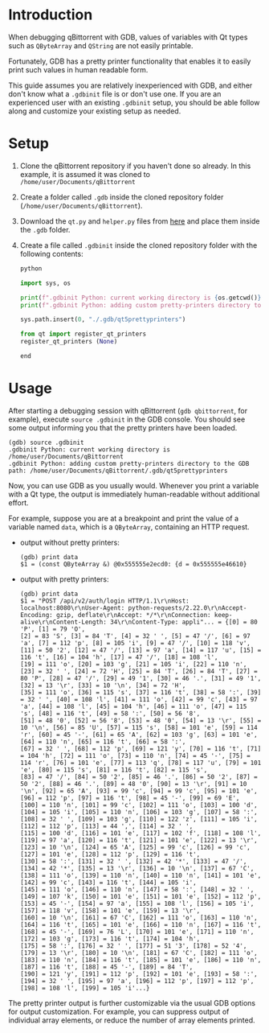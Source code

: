 # Introduction

When debugging qBittorrent with GDB, values of variables with Qt types such as `QByteArray` and  `QString` are not easily printable.

Fortunately, GDB has a pretty printer functionality that enables it to easily print such values in human readable form.

This guide assumes you are relatively inexperienced with GDB, and either don't know what a `.gdbinit` file is or don't use one. If you are an experienced user with an existing `.gdbinit` setup, you should be able follow along and customize your existing setup as needed.

# Setup

1. Clone the qBittorrent repository if you haven't done so already. In this example, it is assumed it was cloned to `/home/user/Documents/qBittorrent`

2. Create a folder called `.gdb` inside the cloned repository folder (`/home/user/Documents/qBittorrent`).

3. Download the `qt.py` and `helper.py` files from [here](https://cgit.kde.org/kdevelop.git/tree/plugins/gdb/printers) and place them inside the `.gdb` folder.

4. Create a file called `.gdbinit` inside the cloned repository folder with the following contents:
    ```python
    python

    import sys, os

    print(f".gdbinit Python: current working directory is {os.getcwd()}")
    print(f".gdbinit Python: adding custom pretty-printers directory to the GDB path: {os.getcwd() + '/.gdb/qt5prettyprinters'}")

    sys.path.insert(0, "./.gdb/qt5prettyprinters")

    from qt import register_qt_printers
    register_qt_printers (None)

    end
    ```

# Usage

After starting a debugging session with qBittorrent (`gdb qbittorrent`, for example), execute `source .gdbinit` in  the GDB console. You should see some output informing you that the pretty printers have been loaded.

```gdb
(gdb) source .gdbinit
.gdbinit Python: current working directory is /home/user/Documents/qBittorrent
.gdbinit Python: adding custom pretty-printers directory to the GDB path: /home/user/Documents/qBittorrent/.gdb/qt5prettyprinters
```

Now, you can use GDB as you usually would. Whenever you print a variable with a Qt type, the output is immediately human-readable without additional effort.

For example, suppose you are at a breakpoint and print the value of a variable named `data`, which is a `QByteArray`, containing an HTTP request.

- output without pretty printers:
    ```
    (gdb) print data
    $1 = (const QByteArray &) @0x555555e2ecd0: {d = 0x555555e46610}
    ```

- output with pretty printers:

    ```
    (gdb) print data
    $1 = "POST /api/v2/auth/login HTTP/1.1\r\nHost: localhost:8080\r\nUser-Agent: python-requests/2.22.0\r\nAccept-Encoding: gzip, deflate\r\nAccept: */*\r\nConnection: keep-alive\r\nContent-Length: 34\r\nContent-Type: appli"... = {[0] = 80 'P', [1] = 79 'O', 
  [2] = 83 'S', [3] = 84 'T', [4] = 32 ' ', [5] = 47 '/', [6] = 97 'a', [7] = 112 'p', [8] = 105 'i', [9] = 47 '/', [10] = 118 'v', [11] = 50 '2', [12] = 47 '/', [13] = 97 'a', [14] = 117 'u', [15] = 116 't', [16] = 104 'h', [17] = 47 '/', [18] = 108 'l', 
  [19] = 111 'o', [20] = 103 'g', [21] = 105 'i', [22] = 110 'n', [23] = 32 ' ', [24] = 72 'H', [25] = 84 'T', [26] = 84 'T', [27] = 80 'P', [28] = 47 '/', [29] = 49 '1', [30] = 46 '.', [31] = 49 '1', [32] = 13 '\r', [33] = 10 '\n', [34] = 72 'H', 
  [35] = 111 'o', [36] = 115 's', [37] = 116 't', [38] = 58 ':', [39] = 32 ' ', [40] = 108 'l', [41] = 111 'o', [42] = 99 'c', [43] = 97 'a', [44] = 108 'l', [45] = 104 'h', [46] = 111 'o', [47] = 115 's', [48] = 116 't', [49] = 58 ':', [50] = 56 '8', 
  [51] = 48 '0', [52] = 56 '8', [53] = 48 '0', [54] = 13 '\r', [55] = 10 '\n', [56] = 85 'U', [57] = 115 's', [58] = 101 'e', [59] = 114 'r', [60] = 45 '-', [61] = 65 'A', [62] = 103 'g', [63] = 101 'e', [64] = 110 'n', [65] = 116 't', [66] = 58 ':', 
  [67] = 32 ' ', [68] = 112 'p', [69] = 121 'y', [70] = 116 't', [71] = 104 'h', [72] = 111 'o', [73] = 110 'n', [74] = 45 '-', [75] = 114 'r', [76] = 101 'e', [77] = 113 'q', [78] = 117 'u', [79] = 101 'e', [80] = 115 's', [81] = 116 't', [82] = 115 's', 
  [83] = 47 '/', [84] = 50 '2', [85] = 46 '.', [86] = 50 '2', [87] = 50 '2', [88] = 46 '.', [89] = 48 '0', [90] = 13 '\r', [91] = 10 '\n', [92] = 65 'A', [93] = 99 'c', [94] = 99 'c', [95] = 101 'e', [96] = 112 'p', [97] = 116 't', [98] = 45 '-', [99] = 69 'E', 
  [100] = 110 'n', [101] = 99 'c', [102] = 111 'o', [103] = 100 'd', [104] = 105 'i', [105] = 110 'n', [106] = 103 'g', [107] = 58 ':', [108] = 32 ' ', [109] = 103 'g', [110] = 122 'z', [111] = 105 'i', [112] = 112 'p', [113] = 44 ',', [114] = 32 ' ', 
  [115] = 100 'd', [116] = 101 'e', [117] = 102 'f', [118] = 108 'l', [119] = 97 'a', [120] = 116 't', [121] = 101 'e', [122] = 13 '\r', [123] = 10 '\n', [124] = 65 'A', [125] = 99 'c', [126] = 99 'c', [127] = 101 'e', [128] = 112 'p', [129] = 116 't', 
  [130] = 58 ':', [131] = 32 ' ', [132] = 42 '*', [133] = 47 '/', [134] = 42 '*', [135] = 13 '\r', [136] = 10 '\n', [137] = 67 'C', [138] = 111 'o', [139] = 110 'n', [140] = 110 'n', [141] = 101 'e', [142] = 99 'c', [143] = 116 't', [144] = 105 'i', 
  [145] = 111 'o', [146] = 110 'n', [147] = 58 ':', [148] = 32 ' ', [149] = 107 'k', [150] = 101 'e', [151] = 101 'e', [152] = 112 'p', [153] = 45 '-', [154] = 97 'a', [155] = 108 'l', [156] = 105 'i', [157] = 118 'v', [158] = 101 'e', [159] = 13 '\r', 
  [160] = 10 '\n', [161] = 67 'C', [162] = 111 'o', [163] = 110 'n', [164] = 116 't', [165] = 101 'e', [166] = 110 'n', [167] = 116 't', [168] = 45 '-', [169] = 76 'L', [170] = 101 'e', [171] = 110 'n', [172] = 103 'g', [173] = 116 't', [174] = 104 'h', 
  [175] = 58 ':', [176] = 32 ' ', [177] = 51 '3', [178] = 52 '4', [179] = 13 '\r', [180] = 10 '\n', [181] = 67 'C', [182] = 111 'o', [183] = 110 'n', [184] = 116 't', [185] = 101 'e', [186] = 110 'n', [187] = 116 't', [188] = 45 '-', [189] = 84 'T', 
  [190] = 121 'y', [191] = 112 'p', [192] = 101 'e', [193] = 58 ':', [194] = 32 ' ', [195] = 97 'a', [196] = 112 'p', [197] = 112 'p', [198] = 108 'l', [199] = 105 'i'...}
    ```

The pretty printer output is further customizable via the usual GDB options for output customization. For example, you can suppress output of individual array elements, or reduce the number of array elements printed.